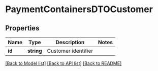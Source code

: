 # PaymentContainersDTOCustomer

## Properties
Name | Type | Description | Notes
------------ | ------------- | ------------- | -------------
**id** | **string** | Customer identifier | 

[[Back to Model list]](../README.md#documentation-for-models) [[Back to API list]](../README.md#documentation-for-api-endpoints) [[Back to README]](../README.md)


